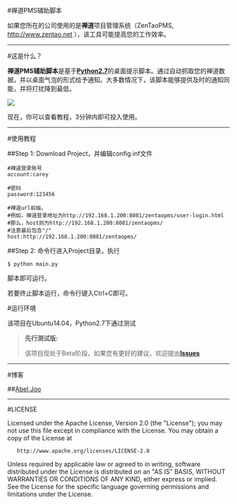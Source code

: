 #禅道PMS辅助脚本


如果您所在的公司使用的是**禅道**项目管理系统（ZenTaoPMS, http://www.zentao.net ），该工具可能提高您的工作效率。

-------------------

#这是什么？

**禅道PMS辅助脚本**是基于[**Python2.7**](https://www.python.org/download/releases/2.7/)的桌面提示脚本。通过自动抓取您的禅道数据，并以桌面气泡的形式给予通知。大多数情况下，该脚本能够提供及时的通知同能，并将打扰降到最低。


![](http://ww2.sinaimg.cn/mw690/42a4fe0agw1estjlc12v8j20hl09wtd7.jpg)


现在，你可以查看教程，3分钟内即可投入使用。

-------------------

#使用教程

##Step 1:
Download Project，并编辑config.inf文件
```
#禅道登录账号
account:carey

#密码
password:123456

#禅道url前缀。
#例如，禅道登录地址为http://192.168.1.200:8081/zentaopms/user-login.html
#那么，host则为http://192.168.1.200:8081/zentaopms/
#注意最后包含"/"
host:http://192.168.1.200:8081/zentaopms/
```


##Step 2:
命令行进入Project目录，执行
```
$ python main.py
```
脚本即可运行。

若要终止脚本运行，命令行键入Ctrl+C即可。



#运行环境

该项目在Ubuntu14.04，Python2.7下通过测试
> **先行测试版:**
> 
>  该项目现处于Beta阶段。如果您有更好的建议，欢迎提出[**Issues**](https://github.com/AbelJoo/ChanDao-ZenTao-PMS-Auxiliary/issues)

-------------------

#博客

##[Abel Joo](http://abeljoo.github.io/)


-------------------

#LICENSE

Licensed under the Apache License, Version 2.0 (the "License");
   you may not use this file except in compliance with the License.
   You may obtain a copy of the License at

       http://www.apache.org/licenses/LICENSE-2.0

   Unless required by applicable law or agreed to in writing, software
   distributed under the License is distributed on an "AS IS" BASIS,
   WITHOUT WARRANTIES OR CONDITIONS OF ANY KIND, either express or implied.
   See the License for the specific language governing permissions and
   limitations under the License.
